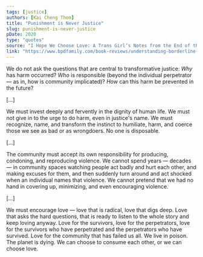 ```yaml
---
tags: [justice]
authors: [Kai Cheng Thom]
title: "Punishment is Never Justice"
slug: punishment-is-never-justice
pDate: 2020
type: "quotes"
source: "I Hope We Choose Love: A Trans Girl’s Notes from the End of the World"
link: "https://www.bpdfamily.com/book-reviews/understanding-borderline-mother"
---
```


We do not ask the questions that are central to transformative justice: *Why* has harm occurred? *Who* is responsible (beyond the individual perpetrator — as in, how is community implicated)? *How* can this harm be prevented in the future?

[…]

We must invest deeply and fervently in the dignity of human life. We must not give in to the urge to do harm, even in justice's name. We must recognize, name, and transform the instinct to humiliate, harm, and coerce those we see as bad or as wrongdoers. No one is disposable.

[…]

The community must accept its own responsibility for producing, condoning, and reproducing violence. We cannot spend years — decades — in community spaces watching people act badly and hurt each other, and making excuses for them, and then suddenly turn around and act shocked when an individual names that violence. We cannot pretend that we had no hand in covering up, minimizing, and even encouraging violence. 

[…]

We must encourage love — love that is radical, love that digs deep. Love that asks the hard questions, that is ready to listen to the whole story and keep loving anyway. Love for the survivors, love for the perpetrators, love for the survivors who have perpetrated and the perpetrators who have survived. Love for the community that has failed us all. We live in poison. The planet is dying. We can choose to consume each other, or we can choose love.